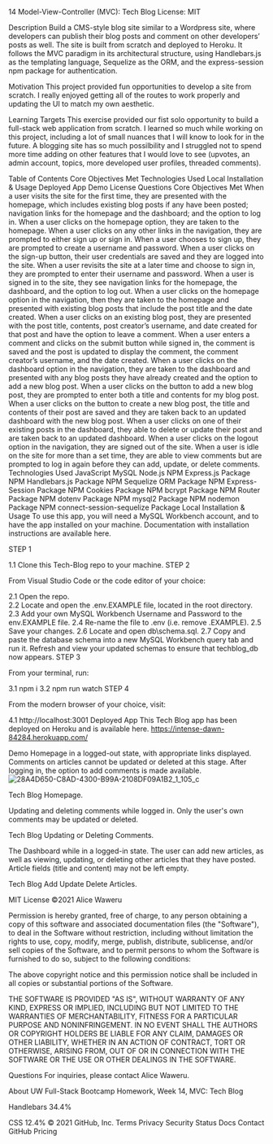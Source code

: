 14 Model-View-Controller (MVC): Tech Blog
License: MIT

Description
Build a CMS-style blog site similar to a Wordpress site, where developers can publish their blog posts and comment on other developers’ posts as well. The site is built from scratch and deployed to Heroku. It follows the MVC paradigm in its architectural structure, using Handlebars.js as the templating language, Sequelize as the ORM, and the express-session npm package for authentication.

Motivation
This project provided fun opportunities to develop a site from scratch. I really enjoyed getting all of the routes to work properly and updating the UI to match my own aesthetic.

Learning Targets
This exercise provided our fist solo opportunity to build a full-stack web application from scratch. I learned so much while working on this project, including a lot of small nuances that I will know to look for in the future. A blogging site has so much possilbility and I struggled not to spend more time adding on other features that I would love to see (upvotes, an admin account, topics, more developed user profiles, threaded comments).

Table of Contents
Core Objectives Met
Technologies Used
Local Installation & Usage
Deployed App
Demo
License
Questions
Core Objectives Met
When a user visits the site for the first time, they are presented with the homepage, which includes existing blog posts if any have been posted; navigation links for the homepage and the dashboard; and the option to log in.
When a user clicks on the homepage option, they are taken to the homepage.
When a user clicks on any other links in the navigation, they are prompted to either sign up or sign in.
When a user chooses to sign up, they are prompted to create a username and password.
When a user clicks on the sign-up button, their user credentials are saved and they are logged into the site.
When a user revisits the site at a later time and choose to sign in, they are prompted to enter their username and password.
When a user is signed in to the site, they see navigation links for the homepage, the dashboard, and the option to log out.
When a user clicks on the homepage option in the navigation, then they are taken to the homepage and presented with existing blog posts that include the post title and the date created.
When a user clicks on an existing blog post, they are presented with the post title, contents, post creator’s username, and date created for that post and have the option to leave a comment.
When a user enters a comment and clicks on the submit button while signed in, the comment is saved and the post is updated to display the comment, the comment creator’s username, and the date created.
When a user clicks on the dashboard option in the navigation, they are taken to the dashboard and presented with any blog posts they have already created and the option to add a new blog post.
When a user clicks on the button to add a new blog post, they are prompted to enter both a title and contents for my blog post.
When a user clicks on the button to create a new blog post, the title and contents of their post are saved and they are taken back to an updated dashboard with the new blog post.
When a user clicks on one of their existing posts in the dashboard, they able to delete or update their post and are taken back to an updated dashboard.
When a user clicks on the logout option in the navigation, they are signed out of the site.
When a user is idle on the site for more than a set time, they are able to view comments but are prompted to log in again before they can add, update, or delete comments.
Technologies Used
JavaScript
MySQL
Node.js
NPM Express.js Package
NPM Handlebars.js Package
NPM Sequelize ORM Package
NPM Express-Session Package
NPM Cookies Package
NPM bcrypt Package
NPM Router Package
NPM dotenv Package
NPM mysql2 Package
NPM nodemon Package
NPM connect-session-sequelize Package
Local Installation & Usage
To use this app, you will need a MySQL Workbench account, and to have the app installed on your machine. Documentation with installation instructions are available here.

STEP 1

1.1 Clone this Tech-Blog repo to your machine.
STEP 2

From Visual Studio Code or the code editor of your choice:

2.1 Open the repo.  
2.2 Locate and open the .env.EXAMPLE file, located in the root directory.
2.3 Add your own MySQL Workbench Username and Password to the env.EXAMPLE file.
2.4 Re-name the file to .env (i.e. remove .EXAMPLE).
2.5 Save your changes.
2.6 Locate and open db\schema.sql.
2.7 Copy and paste the database schema into a new MySQL Workbench query tab and run it. Refresh and view your updated schemas to ensure that techblog_db now appears.
STEP 3

From your terminal, run:

3.1 npm i
3.2 npm run watch
STEP 4

From the modern browser of your choice, visit:

4.1 http://localhost:3001
Deployed App
This Tech Blog app has been deployed on Heroku and is available here. https://intense-dawn-84284.herokuapp.com/

Demo
Homepage in a logged-out state, with appropriate links displayed. Comments on articles cannot be updated or deleted at this stage. After logging in, the option to add comments is made available.
![28A4D650-C8AD-4300-B99A-2108DF09A1B2_1_105_c](https://user-images.githubusercontent.com/80792502/132409267-098baf0c-0f33-4f0f-8015-d5ab6a6bd4f0.jpeg)


Tech Blog Homepage.

Updating and deleting comments while logged in. Only the user's own comments may be updated or deleted.

Tech Blog Updating or Deleting Comments.

The Dashboard while in a logged-in state. The user can add new articles, as well as viewing, updating, or deleting other articles that they have posted. Article fields (title and content) may not be left empty.

Tech Blog Add Update Delete Articles.

MIT License
©2021 Alice Waweru

Permission is hereby granted, free of charge, to any person obtaining a copy of this software and associated documentation files (the "Software"), to deal in the Software without restriction, including without limitation the rights to use, copy, modify, merge, publish, distribute, sublicense, and/or sell copies of the Software, and to permit persons to whom the Software is furnished to do so, subject to the following conditions:

The above copyright notice and this permission notice shall be included in all copies or substantial portions of the Software.

THE SOFTWARE IS PROVIDED "AS IS", WITHOUT WARRANTY OF ANY KIND, EXPRESS OR IMPLIED, INCLUDING BUT NOT LIMITED TO THE WARRANTIES OF MERCHANTABILITY, FITNESS FOR A PARTICULAR PURPOSE AND NONINFRINGEMENT. IN NO EVENT SHALL THE AUTHORS OR COPYRIGHT HOLDERS BE LIABLE FOR ANY CLAIM, DAMAGES OR OTHER LIABILITY, WHETHER IN AN ACTION OF CONTRACT, TORT OR OTHERWISE, ARISING FROM, OUT OF OR IN CONNECTION WITH THE SOFTWARE OR THE USE OR OTHER DEALINGS IN THE SOFTWARE.

Questions
For inquiries, please contact Alice Waweru.

About
UW Full-Stack Bootcamp Homework, Week 14, MVC: Tech Blog


Handlebars
34.4%
 
CSS
12.4%
© 2021 GitHub, Inc.
Terms
Privacy
Security
Status
Docs
Contact GitHub
Pricing
